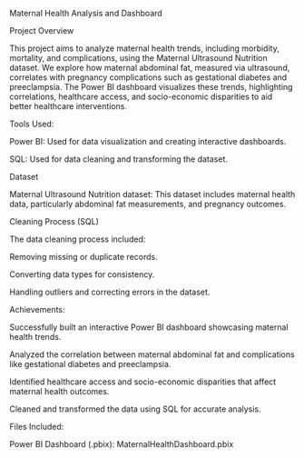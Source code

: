 Maternal Health Analysis and Dashboard

Project Overview

This project aims to analyze maternal health trends, including morbidity, mortality, and complications, using the Maternal Ultrasound Nutrition dataset. We explore how maternal abdominal fat, measured via ultrasound, correlates with pregnancy complications such as gestational diabetes and preeclampsia. The Power BI dashboard visualizes these trends, highlighting correlations, healthcare access, and socio-economic disparities to aid better healthcare interventions.

Tools Used:

Power BI: Used for data visualization and creating interactive dashboards.

SQL: Used for data cleaning and transforming the dataset.


Dataset

Maternal Ultrasound Nutrition dataset: This dataset includes maternal health data, particularly abdominal fat measurements, and pregnancy outcomes.


Cleaning Process (SQL)

The data cleaning process included:

Removing missing or duplicate records.

Converting data types for consistency.

Handling outliers and correcting errors in the dataset.


Achievements:

Successfully built an interactive Power BI dashboard showcasing maternal health trends.

Analyzed the correlation between maternal abdominal fat and complications like gestational diabetes and preeclampsia.

Identified healthcare access and socio-economic disparities that affect maternal health outcomes.

Cleaned and transformed the data using SQL for accurate analysis.


Files Included:

Power BI Dashboard (.pbix): MaternalHealthDashboard.pbix
